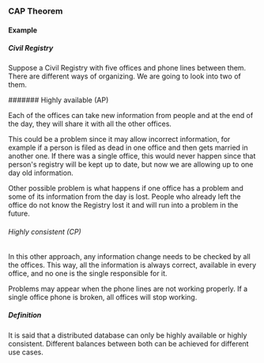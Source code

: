 ### CAP Theorem

#### Example

##### Civil Registry

Suppose a Civil Registry with five offices and phone lines between them.
There are different ways of organizing. We are going to look into two of them.

####### Highly available (AP)

Each of the offices can take new information from people and at the end of the day,
they will share it with all the other offices.

This could be a problem since it may allow incorrect information, for example if a
person is filed as dead in one office and then gets married in another one.
If there was a single office, this would never happen since that person's
registry will be kept up to date, but now we are allowing up to one day
old information.

Other possible problem is what happens if one office has a problem and some of
its information from the day is lost. People who already left the office do not know
the Registry lost it and will run into a problem in the future.

###### Highly consistent (CP)

In this other approach, any information change needs to be checked by all the
offices. This way, all the information is always correct, available in every office,
and no one is the single responsible for it.

Problems may appear when the phone lines are not working properly. If a single
office phone is broken, all offices will stop working.

##### Definition

It is said that a distributed database can only be highly available or highly
consistent. Different balances between both can be achieved for different use
cases.
